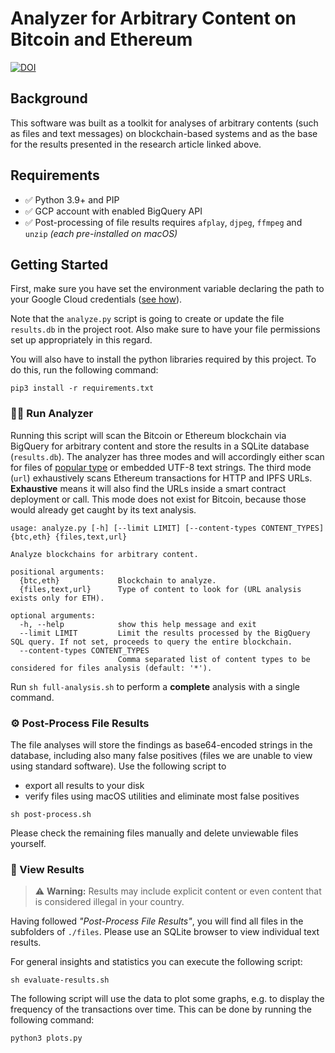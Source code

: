 # Analyzer for Arbitrary Content on Bitcoin and Ethereum

[![DOI](https://img.shields.io/badge/DOI-10.1145%2F3487553.3524628-blue)](https://doi.org/10.1145/3487553.3524628)

## Background

This software was built as a toolkit for analyses of arbitrary contents (such as files and text messages) on blockchain-based systems and as the base for the results presented in the research article linked above.

## Requirements

- ✅ Python 3.9+ and PIP
- ✅ GCP account with enabled BigQuery API
- ✅ Post-processing of file results requires `afplay`, `djpeg`, `ffmpeg` and `unzip` _(each pre-installed on macOS)_

## Getting Started

First, make sure you have set the environment variable declaring the path to your Google Cloud credentials ([see how](https://cloud.google.com/docs/authentication/getting-started#setting_the_environment_variable)).

Note that the `analyze.py` script is going to create or update the file `results.db` in the project root. Also make sure to have your file permissions set up appropriately in this regard.

You will also have to install the python libraries required by this project. To do this, run the following command:

```
pip3 install -r requirements.txt
```

### 🕵️‍♂️ Run Analyzer

Running this script will scan the Bitcoin or Ethereum blockchain via BigQuery for arbitrary content and store the results in a SQLite database (`results.db`). The analyzer has three modes and will accordingly either scan for files of [popular type](./analysis/files/file-signatures.json) or embedded UTF-8 text strings. The third mode (`url`) exhaustively scans Ethereum transactions for HTTP and IPFS URLs. __Exhaustive__ means it will also find the URLs inside a smart contract deployment or call. This mode does not exist for Bitcoin, because those would already get caught by its text analysis.

```
usage: analyze.py [-h] [--limit LIMIT] [--content-types CONTENT_TYPES] {btc,eth} {files,text,url}

Analyze blockchains for arbitrary content.

positional arguments:
  {btc,eth}             Blockchain to analyze.
  {files,text,url}      Type of content to look for (URL analysis exists only for ETH).

optional arguments:
  -h, --help            show this help message and exit
  --limit LIMIT         Limit the results processed by the BigQuery SQL query. If not set, proceeds to query the entire blockchain.
  --content-types CONTENT_TYPES
                        Comma separated list of content types to be considered for files analysis (default: '*').
```

Run `sh full-analysis.sh` to perform a **complete** analysis with a single command.

### ⚙️ Post-Process File Results

The file analyses will store the findings as base64-encoded strings in the database, including also many false positives (files we are unable to view using standard software). Use the following script to
- export all results to your disk
- verify files using macOS utilities and eliminate most false positives
```
sh post-process.sh
```

Please check the remaining files manually and delete unviewable files yourself.

### 📖 View Results

> :warning: **Warning:** Results may include explicit content or even content that is considered illegal in your country.

Having followed _"Post-Process File Results"_, you will find all files in the subfolders of `./files`.
Please use an SQLite browser to view individual text results.

For general insights and statistics you can execute the following script:
```
sh evaluate-results.sh
```

The following script will use the data to plot some graphs, e.g. to display the frequency of the transactions over time. This can be done by running the following command:
```
python3 plots.py
```
